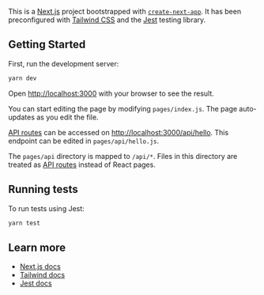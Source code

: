 This is a [Next.js](https://nextjs.org/) project bootstrapped with [`create-next-app`](https://github.com/vercel/next.js/tree/canary/packages/create-next-app). It has been preconfigured with [Tailwind CSS](https://tailwindcss.com/) and the [Jest](https://jestjs.io/en/) testing library.

## Getting Started

First, run the development server:

```bash
yarn dev
```

Open [http://localhost:3000](http://localhost:3000) with your browser to see the result.

You can start editing the page by modifying `pages/index.js`. The page auto-updates as you edit the file.

[API routes](https://nextjs.org/docs/api-routes/introduction) can be accessed on [http://localhost:3000/api/hello](http://localhost:3000/api/hello). This endpoint can be edited in `pages/api/hello.js`.

The `pages/api` directory is mapped to `/api/*`. Files in this directory are treated as [API routes](https://nextjs.org/docs/api-routes/introduction) instead of React pages.

## Running tests

To run tests using Jest:

```bash
yarn test
```

## Learn more

- [Next.js docs](https://nextjs.org/docs/getting-started)
- [Tailwind docs](https://tailwindcss.com/docs)
- [Jest docs](https://jestjs.io/docs/en/getting-started)
